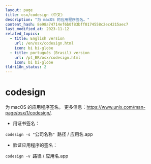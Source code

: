 ```yaml
---
layout: page
title: osx/codesign (中文)
description: "为 macOS 的应用程序签名。"
content_hash: 8e98a74714ef6b0f83bff0174558c2ec4215aec7
last_modified_at: 2023-11-12
related_topics:
  - title: English version
    url: /en/osx/codesign.html
    icon: bi bi-globe
  - title: português (Brasil) version
    url: /pt_BR/osx/codesign.html
    icon: bi bi-globe
tldri18n_status: 2
---
```

# codesign

为 macOS 的应用程序签名。
更多信息：<https://www.unix.com/man-page/osx/1/codesign/>.

- 用证书签名：

`codesign -s "`<span class="tldr-var badge badge-pill bg-dark-lm bg-white-dm text-white-lm text-dark-dm font-weight-bold">公司名称</span>`" `<span class="tldr-var badge badge-pill bg-dark-lm bg-white-dm text-white-lm text-dark-dm font-weight-bold">路径 / 应用名.app</span>

- 验证应用程序的签名：

`codesign -v `<span class="tldr-var badge badge-pill bg-dark-lm bg-white-dm text-white-lm text-dark-dm font-weight-bold">路径 / 应用名.app</span>
